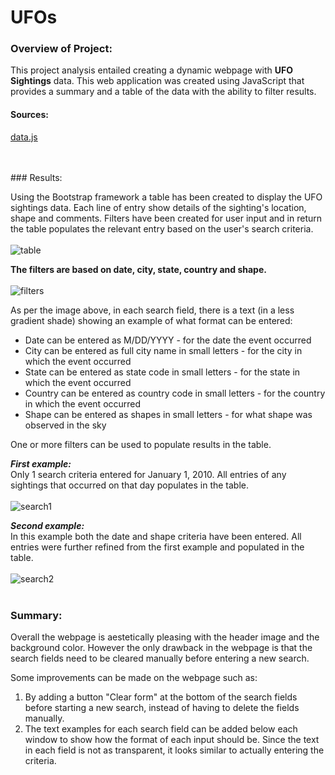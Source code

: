 # UFOs

### Overview of Project: <br>

This project analysis entailed creating a dynamic webpage with **UFO Sightings** data.  This web application was created using JavaScript that provides a summary and a table of the data with the ability to filter results.  <br>

#### Sources:
[data.js](https://github.com/taranahassan/UFOs/blob/main/static/js/data.js) <br>

<br>
<br>
### Results: <br>

Using the Bootstrap framework a table has been created to display the UFO sightings data.  Each line of entry show details of the sighting's location, shape and comments.  Filters have been created for user input and in return the table populates the relevant entry based on the user's search criteria.  <br>
<br>
![table](https://user-images.githubusercontent.com/75437852/110571238-45d08a80-8125-11eb-92ae-daa67160ded9.PNG)


**The filters are based on date, city, state, country and shape.** <br>
<br>
![filters](https://user-images.githubusercontent.com/75437852/110564925-a0fd7f80-811b-11eb-8c1d-a9be579fcc96.PNG)


As per the image above, in each search field, there is a text (in a less gradient shade) showing an example of what format can be entered:<br>
  - Date can be entered as M/DD/YYYY - for the date the event occurred
  - City can be entered as full city name in small letters - for the city in which the event occurred
  - State can be entered as state code in small letters - for the state in which the event occurred
  - Country can be entered as country code in small letters - for the country in which the event occurred
  - Shape can be entered as shapes in small letters - for what shape was observed in the sky

One or more filters can be used to populate results in the table.<br>

***First example:*** <br>
Only 1 search criteria entered for January 1, 2010.  All entries of any sightings that occurred on that day populates in the table. <br>
<br>
![search1](https://user-images.githubusercontent.com/75437852/110564885-9216cd00-811b-11eb-9cc1-0bbbd50b34a7.PNG)

***Second example:*** <br>
In this example both the date and shape criteria have been entered.  All entries were further refined from the first example and populated in the table. <br>
<br>
![search2](https://user-images.githubusercontent.com/75437852/110565136-fcc80880-811b-11eb-8d80-5fc5299ff2f9.PNG)
<br>
<br>
### Summary: <br>

Overall the webpage is aestetically pleasing with the header image and the background color.  However the only drawback in the webpage is that the search fields need to be cleared manually before entering a new search.

Some improvements can be made on the webpage such as:<br>
  1.  By adding a button "Clear form" at the bottom of the search fields before starting a new search, instead of having to delete the fields manually.
  2.  The text examples for each search field can be added below each window to show how the format of each input should be.  Since the text in each field is not as transparent, it looks similar to actually entering the criteria.
